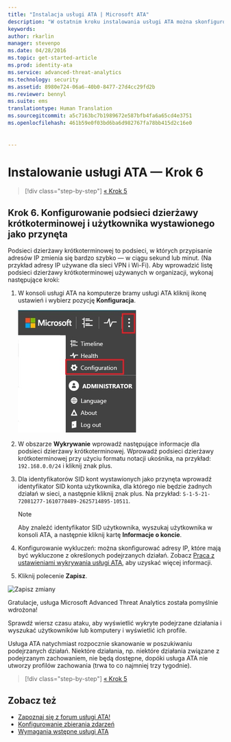 ```yaml
---
title: "Instalacja usługi ATA | Microsoft ATA"
description: "W ostatnim kroku instalowania usługi ATA można skonfigurować podsieci dzierżawy krótkoterminowej i użytkownika wystawionego jako przynęta."
keywords: 
author: rkarlin
manager: stevenpo
ms.date: 04/28/2016
ms.topic: get-started-article
ms.prod: identity-ata
ms.service: advanced-threat-analytics
ms.technology: security
ms.assetid: 8980e724-06a6-40b0-8477-27d4cc29fd2b
ms.reviewer: bennyl
ms.suite: ems
translationtype: Human Translation
ms.sourcegitcommit: a5c7163bc7b1989672e587bfb4fa6a65cd4e3751
ms.openlocfilehash: 461b59e0f03bd6ba6d982767fa78bb415d2c16e0


---
```


# Instalowanie usługi ATA — Krok 6

>[!div class="step-by-step"]
[« Krok 5](install-ata-step5.md)

## Krok 6. Konfigurowanie podsieci dzierżawy krótkoterminowej i użytkownika wystawionego jako przynęta
Podsieci dzierżawy krótkoterminowej to podsieci, w których przypisanie adresów IP zmienia się bardzo szybko — w ciągu sekund lub minut. (Na przykład adresy IP używane dla sieci VPN i Wi-Fi). Aby wprowadzić listę podsieci dzierżawy krótkoterminowej używanych w organizacji, wykonaj następujące kroki:

1.  W konsoli usługi ATA na komputerze bramy usługi ATA kliknij ikonę ustawień i wybierz pozycję **Konfiguracja**.

    ![Ustawienia konfiguracji usługi ATA](media/ATA-config-icon.JPG)

2.  W obszarze **Wykrywanie** wprowadź następujące informacje dla podsieci dzierżawy krótkoterminowej. Wprowadź podsieci dzierżawy krótkoterminowej przy użyciu formatu notacji ukośnika, na przykład:  `192.168.0.0/24` i kliknij znak plus.

3.  Dla identyfikatorów SID kont wystawionych jako przynęta wprowadź identyfikator SID konta użytkownika, dla którego nie będzie żadnych działań w sieci, a następnie kliknij znak plus. Na przykład: `S-1-5-21-72081277-1610778489-2625714895-10511`.

    > [!NOTE]
    > Aby znaleźć identyfikator SID użytkownika, wyszukaj użytkownika w konsoli ATA, a następnie kliknij kartę **Informacje o koncie**. 

4.  Konfigurowanie wykluczeń: można skonfigurować adresy IP, które mają być wykluczone z określonych podejrzanych działań. Zobacz [Praca z ustawieniami wykrywania usługi ATA](working-with-detection-settings.md), aby uzyskać więcej informacji.

5.  Kliknij polecenie **Zapisz**.

![Zapisz zmiany](media/ATA-VPN-Subnets.JPG)

Gratulacje, usługa Microsoft Advanced Threat Analytics została pomyślnie wdrożona!

Sprawdź wiersz czasu ataku, aby wyświetlić wykryte podejrzane działania i wyszukać użytkowników lub komputery i wyświetlić ich profile.

Usługa ATA natychmiast rozpocznie skanowanie w poszukiwaniu podejrzanych działań. Niektóre działania, np. niektóre działania związane z podejrzanym zachowaniem, nie będą dostępne, dopóki usługa ATA nie utworzy profilów zachowania (trwa to co najmniej trzy tygodnie).


>[!div class="step-by-step"]
[« Krok 5](install-ata-step5.md)


## Zobacz też

- [Zapoznaj się z forum usługi ATA!](https://social.technet.microsoft.com/Forums/security/home?forum=mata)
- [Konfigurowanie zbierania zdarzeń](configure-event-collection.md)
- [Wymagania wstępne usługi ATA](/advanced-threat-analytics/plan-design/ata-prerequisites)




<!--HONumber=Jul16_HO3-->


